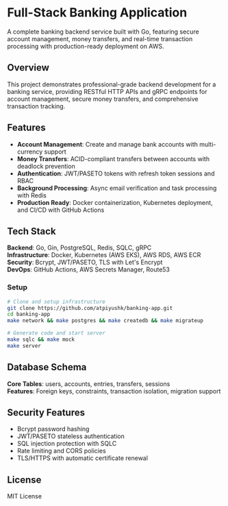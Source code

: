# Full-Stack Banking Application

A complete banking backend service built with Go, featuring secure account management, money transfers, and real-time transaction processing with production-ready deployment on AWS.

## Overview

This project demonstrates professional-grade backend development for a banking service, providing RESTful HTTP APIs and gRPC endpoints for account management, secure money transfers, and comprehensive transaction tracking.

## Features

- **Account Management**: Create and manage bank accounts with multi-currency support
- **Money Transfers**: ACID-compliant transfers between accounts with deadlock prevention
- **Authentication**: JWT/PASETO tokens with refresh token sessions and RBAC
- **Background Processing**: Async email verification and task processing with Redis
- **Production Ready**: Docker containerization, Kubernetes deployment, and CI/CD with GitHub Actions

## Tech Stack

**Backend**: Go, Gin, PostgreSQL, Redis, SQLC, gRPC  
**Infrastructure**: Docker, Kubernetes (AWS EKS), AWS RDS, AWS ECR  
**Security**: Bcrypt, JWT/PASETO, TLS with Let's Encrypt  
**DevOps**: GitHub Actions, AWS Secrets Manager, Route53

### Setup
```bash
# Clone and setup infrastructure
git clone https://github.com/atpiyushk/banking-app.git
cd banking-app
make network && make postgres && make createdb && make migrateup

# Generate code and start server
make sqlc && make mock
make server
```

## Database Schema

**Core Tables**: users, accounts, entries, transfers, sessions  
**Features**: Foreign keys, constraints, transaction isolation, migration support

## Security Features

- Bcrypt password hashing
- JWT/PASETO stateless authentication  
- SQL injection protection with SQLC
- Rate limiting and CORS policies
- TLS/HTTPS with automatic certificate renewal

## License

MIT License
